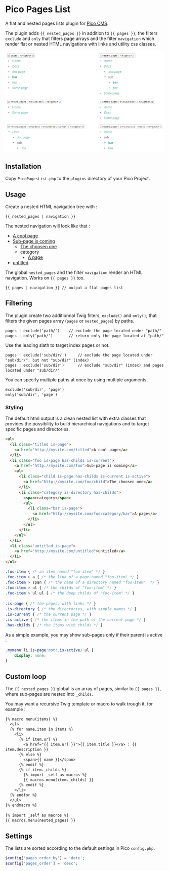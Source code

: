 # Pico Pages List

A flat and nested pages lists plugin for [Pico CMS](http://picocms.org).

The plugin adds `{{ nested_pages }}` in addition to `{{ pages }}`, the filters `exclude` and `only` that filters page arrays and the filter `navigation` which render flat or nested HTML navigations with links and utility css classes.

![Examples](examples/capture.png)

## Installation

Copy `PicoPagesList.php` to the `plugins` directory of your Pico Project.

## Usage

Create a nested HTML navigation tree with :

```twig
{{ nested_pages | navigation }}
```

The nested navigation will look like that :

* [A cool page]()
* [Sub-page is coming]()
	* [The choosen one]()
	* category
		* [A page]()
* [untitled]()

The global `nested_pages` and the filter `navigation` render an HTML navigation. Works on `{{ pages }}` too.

```twig
{{ pages | navigation }} // output a flat pages list
```

## Filtering

The plugin create two additionnal Twig filters, `exclude()` and `only()`, that filters the given pages array (`pages` or `nested_pages`) by paths.

```twig
pages | exclude('path/')    // exclude the page located under "path/"
pages | only('path/')       // return only the page located at "path/"
```

Use the leading slath to target index pages or not.

```twig
pages | exclude('sub/dir/')     // exclude the page located under "sub/dir/", but not "sub/dir" (index)
pages | exclude('sub/dir')      // exclude "sub/dir" (index) and pages located under "sub/dir/"
```

You can specify multiple paths at once by using multiple arguments.

```twig
exclude('sub/dir', 'page')
only('sub/dir', 'page')
```

### Styling

The default html output is a clean nested list with extra classes that provides the possibility to build hierarchical navigations and to target specific pages and directories.

```html
<ul>
  <li class="titled is-page">
    <a href="http://mysite.com/titled">A cool page</a>
  </li>
  <li class="foo is-page has-childs is-current">
    <a href="http://mysite.com/foo">Sub-page is coming</a>
    <ul>
      <li class="child is-page has-childs is-current is-active">
        <a href="http://mysite.com/foo/child">The choosen one</a>
      </li>
      <li class="category is-directory has-childs">
        <span>category</span>
        <ul>
          <li class="bar is-page">
            <a href="http://mysite.com/foo/category/bar">A page</a>
          </li>
        </ul>
      </li>
    </ul>
  </li>
  <li class="untitled is-page">
    <a href="http://mysite.com/untitled">untitled</a>
  </li>
</ul>
```

```css
.foo-item { /* an item named "foo-item" */ }
.foo-item > a { /* the link of a page named "foo-item" */ }
.foo-item > span { /* the name of a directory named "foo-item"  */ }
.foo-item > ul { /* the childs of "foo-item" */ }
.foo-item > ul ul { /* the deep childs of "foo-item" */ }

.is-page { /* the pages, with links */ }
.is-directory { /* the directories, with simple names */ }
.is-current { /* the current page */ }
.is-active { /* the items in the path of the current page */ }
.has-childs { /* the items with childs */ }
```

As a simple example, you may show sub-pages only if their parent is active :

```css
.mymenu li.is-page:not(.is-active) ul {
    display: none;
}
```

## Custom loop

The `{{ nested_pages }}` global is an array of pages, similar to `{{ pages }}`, where sub-pages are nested into `_childs`.

You may want a recursive Twig template or macro to walk trough it, for example :

```twig
{% macro menu(items) %}
  <ul>
  {% for name,item in items %}
    <li>
      {% if item.url %}
        <a href="{{ item.url }}">{{ item.title }}</a> : {{ item.description }}
      {% else %}
        <span>{{ name }}</span>
      {% endif %}
      {% if item._childs %}
        {% import _self as macros %}
        {{ macros.menu(item._childs) }}
      {% endif %}
    </li>
  {% endfor %}
  </ul>
{% endmacro %}

{% import _self as macros %}
{{ macros.menu(nested_pages) }}
```

## Settings

The lists are sorted according to the default settings in Pico `config.php`.

```php
$config['pages_order_by'] = 'date';
$config['pages_order'] = 'desc';
```
